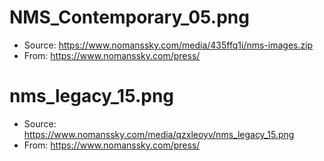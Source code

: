 # NMS_Contemporary_05.png

- Source: https://www.nomanssky.com/media/435ffq1i/nms-images.zip
- From: https://www.nomanssky.com/press/

# nms_legacy_15.png

- Source: https://www.nomanssky.com/media/qzxleoyv/nms_legacy_15.png
- From: https://www.nomanssky.com/press/
